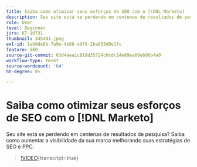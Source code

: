 ```yaml
---
title: Saiba como otimizar seus esforços de SEO com o [!DNL Marketo]
description: Seu site está se perdendo em centenas de resultados de pesquisa? Saiba como aumentar a visibilidade da sua marca melhorando suas estratégias de SEO e PPC.
role: User
level: Beginner
jira: KT-10731
thumbnail: 345401.jpeg
exl-id: 1ab0de6b-7a9e-4b86-a9f6-2ba655d9e1fc
feature: SEO
source-git-commit: 63d4aea1c818d35724c0cdc14e69ea00eb06b4a0
workflow-type: tm+mt
source-wordcount: '64'
ht-degree: 0%

---
```


# Saiba como otimizar seus esforços de SEO com o [!DNL Marketo]

Seu site está se perdendo em centenas de resultados de pesquisa? Saiba como aumentar a visibilidade da sua marca melhorando suas estratégias de SEO e PPC.

>[!VIDEO](https://video.tv.adobe.com/v/345401/?quality=12&learn=on){transcript=true}
